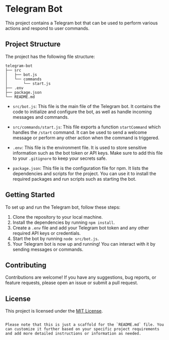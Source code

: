 # Telegram Bot

This project contains a Telegram bot that can be used to perform various actions and respond to user commands.

## Project Structure

The project has the following file structure:

```
telegram-bot
├── src
│   ├── bot.js
│   └── commands
│       └── start.js
├── .env
├── package.json
└── README.md
```

- `src/bot.js`: This file is the main file of the Telegram bot. It contains the code to initialize and configure the bot, as well as handle incoming messages and commands.

- `src/commands/start.js`: This file exports a function `startCommand` which handles the `/start` command. It can be used to send a welcome message or perform any other action when the command is triggered.

- `.env`: This file is the environment file. It is used to store sensitive information such as the bot token or API keys. Make sure to add this file to your `.gitignore` to keep your secrets safe.

- `package.json`: This file is the configuration file for npm. It lists the dependencies and scripts for the project. You can use it to install the required packages and run scripts such as starting the bot.

## Getting Started

To set up and run the Telegram bot, follow these steps:

1. Clone the repository to your local machine.
2. Install the dependencies by running `npm install`.
3. Create a `.env` file and add your Telegram bot token and any other required API keys or credentials.
4. Start the bot by running `node src/bot.js`.
5. Your Telegram bot is now up and running! You can interact with it by sending messages or commands.

## Contributing

Contributions are welcome! If you have any suggestions, bug reports, or feature requests, please open an issue or submit a pull request.

## License

This project is licensed under the [MIT License](LICENSE).
```

Please note that this is just a scaffold for the `README.md` file. You can customize it further based on your specific project requirements and add more detailed instructions or information as needed.
